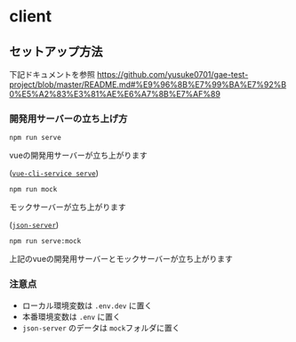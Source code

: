 # client

## セットアップ方法
下記ドキュメントを参照
https://github.com/yusuke0701/gae-test-project/blob/master/README.md#%E9%96%8B%E7%99%BA%E7%92%B0%E5%A2%83%E3%81%AE%E6%A7%8B%E7%AF%89

### 開発用サーバーの立ち上げ方
```
npm run serve
```
vueの開発用サーバーが立ち上がります

([`vue-cli-service serve`](https://cli.vuejs.org/guide/cli-service.html#vue-cli-service-serve))
```
npm run mock
```
モックサーバーが立ち上がります

([`json-server`](https://github.com/typicode/json-server))
```
npm run serve:mock
```
上記のvueの開発用サーバーとモックサーバーが立ち上がります

### 注意点
* ローカル環境変数は `.env.dev` に置く
* 本番環境変数は `.env` に置く
* `json-server` のデータは `mock`フォルダに置く